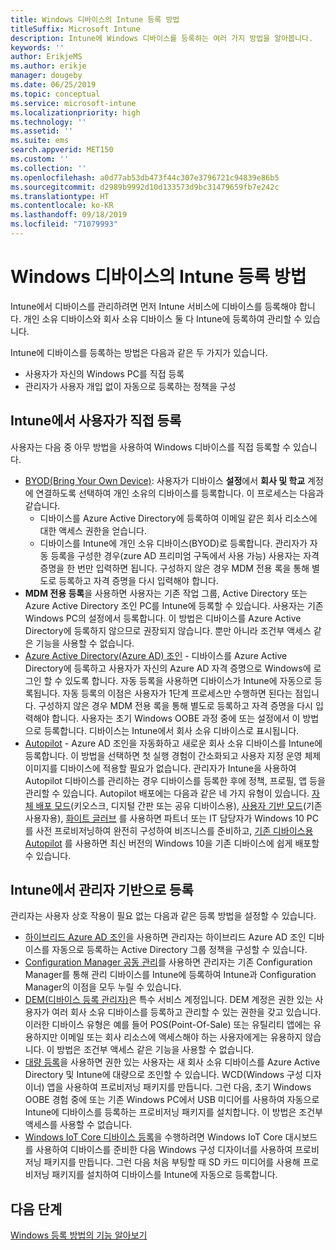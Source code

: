 ```yaml
---
title: Windows 디바이스의 Intune 등록 방법
titleSuffix: Microsoft Intune
description: Intune에 Windows 디바이스를 등록하는 여러 가지 방법을 알아봅니다.
keywords: ''
author: ErikjeMS
ms.author: erikje
manager: dougeby
ms.date: 06/25/2019
ms.topic: conceptual
ms.service: microsoft-intune
ms.localizationpriority: high
ms.technology: ''
ms.assetid: ''
ms.suite: ems
search.appverid: MET150
ms.custom: ''
ms.collection: ''
ms.openlocfilehash: a0d77ab53db473f44c307e3796721c94839e86b5
ms.sourcegitcommit: d2989b9992d10d133573d9bc31479659fb7e242c
ms.translationtype: HT
ms.contentlocale: ko-KR
ms.lasthandoff: 09/18/2019
ms.locfileid: "71079993"
---
```

# <a name="intune-enrollment-methods-for-windows-devices"></a>Windows 디바이스의 Intune 등록 방법

Intune에서 디바이스를 관리하려면 먼저 Intune 서비스에 디바이스를 등록해야 합니다. 개인 소유 디바이스와 회사 소유 디바이스 둘 다 Intune에 등록하여 관리할 수 있습니다. 

Intune에 디바이스를 등록하는 방법은 다음과 같은 두 가지가 있습니다.
- 사용자가 자신의 Windows PC를 직접 등록 
- 관리자가 사용자 개입 없이 자동으로 등록하는 정책을 구성

## <a name="user-self-enrollment-in-intune"></a>Intune에서 사용자가 직접 등록

사용자는 다음 중 아무 방법을 사용하여 Windows 디바이스를 직접 등록할 수 있습니다.

- [BYOD(Bring Your Own Device)](https://docs.microsoft.com/intune-user-help/enroll-windows-10-device): 사용자가 디바이스 **설정**에서 **회사 및 학교** 계정에 연결하도록 선택하여 개인 소유의 디바이스를 등록합니다. 이 프로세스는 다음과 같습니다.
  - 디바이스를 Azure Active Directory에 등록하여 이메일 같은 회사 리소스에 대한 액세스 권한을 얻습니다.
  - 디바이스를 Intune에 개인 소유 디바이스(BYOD)로 등록합니다.
관리자가 자동 등록을 구성한 경우(zure AD 프리미엄 구독에서 사용 가능) 사용자는 자격 증명을 한 번만 입력하면 됩니다. 구성하지 않은 경우 MDM 전용 록을 통해 별도로 등록하고 자격 증명을 다시 입력해야 합니다.  
- **MDM 전용 등록**을 사용하면 사용자는 기존 작업 그룹, Active Directory 또는 Azure Active Directory 조인 PC를 Intune에 등록할 수 있습니다. 사용자는 기존 Windows PC의 설정에서 등록합니다. 이 방법은 디바이스를 Azure Active Directory에 등록하지 않으므로 권장되지 않습니다. 뿐만 아니라 조건부 액세스 같은 기능을 사용할 수 없습니다.
- [Azure Active Directory(Azure AD) 조인](https://docs.microsoft.com/azure/active-directory/user-help/user-help-join-device-on-network) - 디바이스를 Azure Active Directory에 등록하고 사용자가 자신의 Azure AD 자격 증명으로 Windows에 로그인 할 수 있도록 합니다. 자동 등록을 사용하면 디바이스가 Intune에 자동으로 등록됩니다. 자동 등록의 이점은 사용자가 1단계 프로세스만 수행하면 된다는 점입니다. 구성하지 않은 경우 MDM 전용 록을 통해 별도로 등록하고 자격 증명을 다시 입력해야 합니다. 사용자는 초기 Windows OOBE 과정 중에 또는 설정에서 이 방법으로 등록합니다. 디바이스는 Intune에서 회사 소유 디바이스로 표시됩니다.
- [Autopilot](enrollment-autopilot.md) - Azure AD 조인을 자동화하고 새로운 회사 소유 디바이스를 Intune에 등록합니다. 이 방법을 선택하면 첫 실행 경험이 간소화되고 사용자 지정 운영 체제 이미지를 디바이스에 적용할 필요가 없습니다. 관리자가 Intune을 사용하여 Autopilot 디바이스를 관리하는 경우 디바이스를 등록한 후에 정책, 프로필, 앱 등을 관리할 수 있습니다.  Autopilot 배포에는 다음과 같은 네 가지 유형이 있습니다. [자체 배포 모드](https://docs.microsoft.com/windows/deployment/windows-autopilot/self-deploying)(키오스크, 디지털 간판 또는 공유 디바이스용), [사용자 기반 모드](https://docs.microsoft.com/windows/deployment/windows-autopilot/user-driven)(기존 사용자용), [화이트 글러브](https://docs.microsoft.com/windows/deployment/windows-autopilot/white-glove) 를 사용하면 파트너 또는 IT 담당자가 Windows 10 PC를 사전 프로비저닝하여 완전히 구성하여 비즈니스를 준비하고, [기존 디바이스용 Autopilot](https://docs.microsoft.com/windows/deployment/windows-autopilot/existing-devices) 를 사용하면 최신 버전의 Windows 10을 기존 디바이스에 쉽게 배포할 수 있습니다.

## <a name="administrator-based-enrollment-in-intune"></a>Intune에서 관리자 기반으로 등록

관리자는 사용자 상호 작용이 필요 없는 다음과 같은 등록 방법을 설정할 수 있습니다.

- [하이브리드 Azure AD 조인](https://docs.microsoft.com/windows/client-management/mdm/enroll-a-windows-10-device-automatically-using-group-policy)을 사용하면 관리자는 하이브리드 Azure AD 조인 디바이스를 자동으로 등록하는 Active Directory 그룹 정책을 구성할 수 있습니다. 
- [Configuration Manager 공동 관리](https://docs.microsoft.com/sccm/comanage/overview)를 사용하면 관리자는 기존 Configuration Manager를 통해 관리 디바이스를 Intune에 등록하여 Intune과 Configuration Manager의 이점을 모두 누릴 수 있습니다. 
- [DEM(디바이스 등록 관리자)](device-enrollment-manager-enroll.md)은 특수 서비스 계정입니다. DEM 계정은 권한 있는 사용자가 여러 회사 소유 디바이스를 등록하고 관리할 수 있는 권한을 갖고 있습니다. 이러한 디바이스 유형은 예를 들어 POS(Point-Of-Sale) 또는 유틸리티 앱에는 유용하지만 이메일 또는 회사 리소스에 액세스해야 하는 사용자에게는 유용하지 않습니다. 이 방법은 조건부 액세스 같은 기능을 사용할 수 없습니다. 
- [대량 등록](windows-bulk-enroll.md)을 사용하면 권한 있는 사용자는 새 회사 소유 디바이스를 Azure Active Directory 및 Intune에 대량으로 조인할 수 있습니다. WCD(Windows 구성 디자이너) 앱을 사용하여 프로비저닝 패키지를 만듭니다. 그런 다음, 초기 Windows OOBE 경험 중에 또는 기존 Windows PC에서 USB 미디어를 사용하여 자동으로 Intune에 디바이스를 등록하는 프로비저닝 패키지를 설치합니다. 이 방법은 조건부 액세스를 사용할 수 없습니다. 
- [Windows IoT Core 디바이스 등록](https://docs.microsoft.com/windows/iot-core/manage-your-device/intunedeviceenrollment)을 수행하려면 Windows IoT Core 대시보드를 사용하여 디바이스를 준비한 다음 Windows 구성 디자이너를 사용하여 프로비저닝 패키지를 만듭니다. 그런 다음 처음 부팅할 때 SD 카드 미디어를 사용해 프로비저닝 패키지를 설치하여 디바이스를 Intune에 자동으로 등록합니다.

## <a name="next-steps"></a>다음 단계

[Windows 등록 방법의 기능 알아보기](enrollment-method-capab.md)
